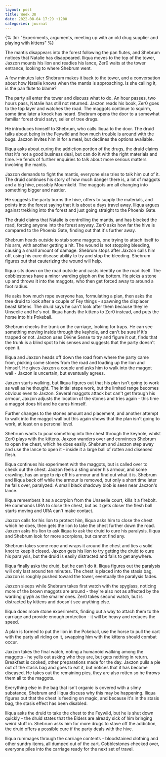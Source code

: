 ```yaml
---
layout: post
title: Week 38
date: 2022-08-04 17:29 +1200
categories: journal
---
```

{% tldr "Experiments, arguments, meeting up with an old drug supplier and playing with kittens" %}

The mantis disappears into the forest following the pan flutes, and Shebrum notices that Natalie has disappeared. Iliqua moves to the top of the tower, Jaxzon mounts his lion and readies his lance, Zer0 waits at the tower entrance, looking to where Shebrum went.

A few minutes later Shebrum makes it back to the tower, and a conversation about how Natalie knows when the mantis is approaching. Is she calling it, is the pan flute to blame?

The party all enter the tower and discuss what to do. An hour passes, two hours pass, Natalie has still not returned. Jaxzon reads his book, Zer0 goes to the top layer and watches the road. The maggots continue to squirm, some time later a knock has heard. Shebrum opens the door to a somewhat familiar forest druid satyr, seller of tree drugs.

He introduces himself to Shebrum, who calls Iliqua to the door. The druid talks about being in the Feywild and how much trouble is around with the bugs. Jaxzon invites him in for a meal, but declines the options available.

Iliqua asks about curing the addiction portion of the drugs, the druid claims that it's not a good business deal, but can do it with the right materials and time. He fends of further enquiries to talk about more serious matters involving the mantis.

Jaxzon demands to fight the mantis, everyone else tries to talk him out of it. The druid continues his story of how much danger there is, a lot of maggots and a big hive, possibly Mournkeld. The maggots are all changing into something bigger and nastier.

He suggests the party burns the hive, offers to supply the materials, and points into the forest saying that it is about a days travel away. Iliqua argues against trekking into the forest and just going straight to the Phoenix Gate.

The druid claims that Natalie is controlling the mantis, and has blocked the road, forcing anyone into the forest anyway. Zer0 asks how far the hive is compared to the Phoenix Gate, finding out that it's further away.

Shebrum heads outside to stab some maggots, one trying to attach itself to his arm, with another getting a hit. The wound is not stopping bleeding, causing a small amount of damage. Shebrum stops after Jaxzon calls him off, using his cure disease ability to try and stop the bleeding. Shebrum figures out that cauterizing the wound will help.

Iliqua sits down on the road outside and casts identify on the road itself. The cobblestones have a minor warding glyph on the bottom. He picks a stone up and throws it into the maggots, who then get forced away to around a foot radius.

He asks how much rope everyone has, formulating a plan, then asks the tree druid to look after a couple of Fey things - spawning the displacer beast kittens. The druid says he can't look after them because they're Unseelie and he's not. Iliqua hands the kittens to Zer0 instead, and puts the horse into his Pokeball.

Shebrum checks the trunk on the carriage, looking for traps. He can see something moving inside through the keyhole, and can't be sure if it's trapped or not. Jaxzon uses Divine Sense to try and figure it out, finds that the trunk is a blind spot to his senses and suggests that the party doesn't open it.

Iliqua and Jaxzon heads off down the road from where the party came from, picking some stones from the road and loading up the lion and himself. He gives Jaxzon a couple and asks him to walk into the maggot wall - Jaxzon is uncertain, but eventually agrees.

Jaxzon starts walking, but Iliqua figures out that his plan isn't going to work as well as he thought. The initial steps work, but the limited range becomes obvious even to Jaxzon. Several maggots attack but can't get through his armour, Jaxzon adjusts the location of the stones and tries again - this time a maggot does hit and he cures himself.

Further changes to the stones amount and placement, and another attempt to walk into the maggot wall but this again shows that the plan isn't going to work, at least on a personal level.

Shebrum wants to pour something into the chest through the keyhole, whilst Zer0 plays with the kittens. Jaxzon wanders over and convinces Shebrum to open the chest, which he does easily. Shebrum and Jaxzon step away and use the lance to open it - inside it a large ball of rotten and diseased flesh.

Iliqua continues his experiment with the maggots, but is called over to check out the chest. Jaxzon feels a sting under his armour, and some crawling, has an urge to rip off his armour and find out what it is. Shebrum and Iliqua back off while the armour is removed, but only a short time later he falls over, paralyzed. A small black shadowy blob is seen near Jaxzon's lance.

Iliqua remembers it as a scorpion from the Unseelie court, kills it a firebolt. He commands URA to close the chest, but as it gets closer the flesh ball starts moving and URA can't make contact.

Jaxzon calls for his lion to protect him, Iliqua asks him to close the chest which he does, then gets the lion to take the chest further down the road. Jaxzon asks his lion to ask Iliqua to ask the druid to cure his paralysis. Iliqua and Shebrum look for more scorpions, but cannot find any.

Shebrum takes some rope and wraps it around the chest and ties a solid knot to keep it closed. Jaxzon gets his lion to try getting the druid to cure his paralysis, but the druid is easily distracted and fails to get anywhere.

Iliqua finally asks the druid, but he can't do it. Iliqua figures out the paralysis will only last around ten minutes. The chest is placed into the stasis bag, Jaxzon is roughly pushed toward the tower, eventually the paralysis fades.

Jaxzon sleeps while Shebrum takes first watch with the spyglass, noticing more of the brown maggots are around - they're also not as affected by the warding glyph as the smaller ones. Zer0 takes second watch, but is distracted by kittens and doesn't see anything else.

Iliqua does more stone experiments, finding out a way to attach them to the carriage and provide enough protection - it will be heavy and reduces the speed.

A plan is formed to put the lion in the Pokeball, use the horse to pull the cart with the party all riding on it, swapping him with the kittens should combat occur.

Jaxzon takes the final watch, noting a humanoid walking among the maggots - he yells out asking who they are, but gets nothing in return. Breakfast is cooked, other preparations made for the day. Jaxzon pulls a pie out of the stasis bag and goes to eat it, but notices that it has become diseased. He takes out the remaining pies, they are also rotten so he throws them all to the maggots.

Everything else in the bag that isn't organic is covered with a slimy substance, Shebrum and Iliqua discuss why this may be happening. Iliqua figures out that the chest is feeding on magic, and because it's in the stasis bag, the stasis effect has been disabled.

Iliqua asks the druid to take the chest to the Feywild, but he is shut down quickly - the druid states that the Elders are already sick of him bringing weird stuff in. Shebrum asks him for more drugs to stave off the addiction, the druid offers a possible cure if the party deals with the hive.

Iliqua rummages through the carriage contents - bloodstained clothing and other sundry items, all dumped out of the cart. Cobblestones checked over, everyone piles into the carriage ready for the next set of travel.
